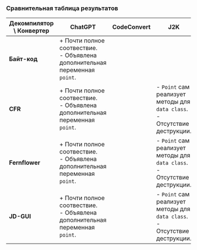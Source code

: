 ### Сравнительная таблица результатов

| **Декомпилятор \ Конвертер** | **ChatGPT**                                                                   | **CodeConvert** | **J2K**                                                                      |
|------------------------------|-------------------------------------------------------------------------------|-----------------|------------------------------------------------------------------------------|
| **Байт-код**                 | + Почти полное соотвествие.<br>- Объявлена дополнительная переменная `point`. |                 |                                                                              |
| **CFR**                      | + Почти полное соотвествие.<br>- Объявлена дополнительная переменная `point`. |                 | - `Point` сам реализует методы для `data class`.<br>- Отсутствие деструкции. |
| **Fernflower**               | + Почти полное соотвествие.<br>- Объявлена дополнительная переменная `point`. |                 | - `Point` сам реализует методы для `data class`.<br>- Отсутствие деструкции. |
| **JD-GUI**                   | + Почти полное соотвествие.<br>- Объявлена дополнительная переменная `point`. |                 | - `Point` сам реализует методы для `data class`.<br>- Отсутствие деструкции. |